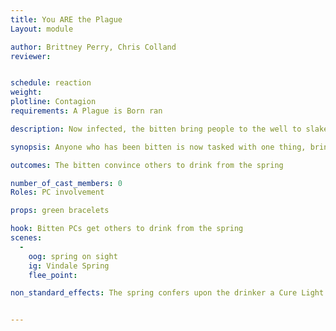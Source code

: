 ```yaml
---
title: You ARE the Plague
Layout: module

author: Brittney Perry, Chris Colland
reviewer: 


schedule: reaction
weight: 
plotline: Contagion
requirements: A Plague is Born ran

description: Now infected, the bitten bring people to the well to slake their thirst and infect their body.

synopsis: Anyone who has been bitten is now tasked with one thing, bring everyone they can and have them drink from the well in town. This well has been tainted by chaos and is now infecting those who drink from it. The symptoms show up anytime after drinking from the well. If a PC drinks from the well, they are to be instructed to go to the mod shack and are given a green bracelet.

outcomes: The bitten convince others to drink from the spring

number_of_cast_members: 0
Roles: PC involvement

props: green bracelets

hook: Bitten PCs get others to drink from the spring
scenes: 
  - 
    oog: spring on sight
    ig: Vindale Spring
    flee_point: 

non_standard_effects: The spring confers upon the drinker a Cure Light Wounds and a Rat Repellent


---
```

